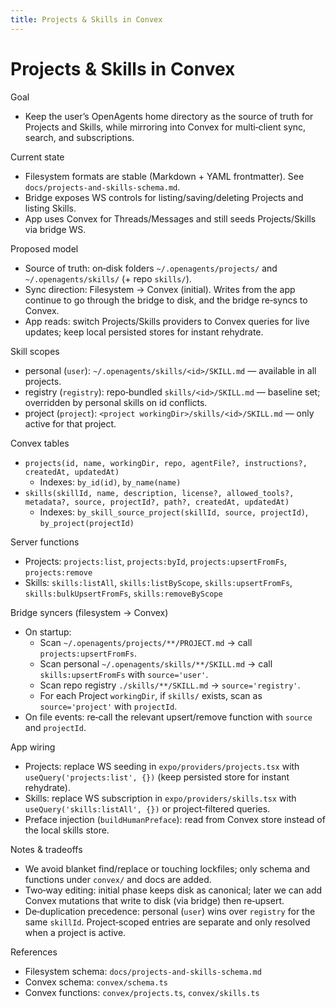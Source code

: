 ```yaml
---
title: Projects & Skills in Convex
---
```


# Projects & Skills in Convex

Goal
- Keep the user’s OpenAgents home directory as the source of truth for Projects and Skills, while mirroring into Convex for multi‑client sync, search, and subscriptions.

Current state
- Filesystem formats are stable (Markdown + YAML frontmatter). See `docs/projects-and-skills-schema.md`.
- Bridge exposes WS controls for listing/saving/deleting Projects and listing Skills.
- App uses Convex for Threads/Messages and still seeds Projects/Skills via bridge WS.

Proposed model
- Source of truth: on‑disk folders `~/.openagents/projects/` and `~/.openagents/skills/` (+ repo `skills/`).
- Sync direction: Filesystem → Convex (initial). Writes from the app continue to go through the bridge to disk, and the bridge re‑syncs to Convex.
- App reads: switch Projects/Skills providers to Convex queries for live updates; keep local persisted stores for instant rehydrate.

Skill scopes
- personal (`user`): `~/.openagents/skills/<id>/SKILL.md` — available in all projects.
- registry (`registry`): repo‑bundled `skills/<id>/SKILL.md` — baseline set; overridden by personal skills on id conflicts.
- project (`project`): `<project workingDir>/skills/<id>/SKILL.md` — only active for that project.

Convex tables
- `projects(id, name, workingDir, repo, agentFile?, instructions?, createdAt, updatedAt)`
  - Indexes: `by_id(id)`, `by_name(name)`
- `skills(skillId, name, description, license?, allowed_tools?, metadata?, source, projectId?, path?, createdAt, updatedAt)`
  - Indexes: `by_skill_source_project(skillId, source, projectId)`, `by_project(projectId)`

Server functions
- Projects: `projects:list`, `projects:byId`, `projects:upsertFromFs`, `projects:remove`
- Skills: `skills:listAll`, `skills:listByScope`, `skills:upsertFromFs`, `skills:bulkUpsertFromFs`, `skills:removeByScope`

Bridge syncers (filesystem → Convex)
- On startup:
  - Scan `~/.openagents/projects/**/PROJECT.md` → call `projects:upsertFromFs`.
  - Scan personal `~/.openagents/skills/**/SKILL.md` → call `skills:upsertFromFs` with `source='user'`.
  - Scan repo registry `./skills/**/SKILL.md` → `source='registry'`.
  - For each Project `workingDir`, if `skills/` exists, scan as `source='project'` with `projectId`.
- On file events: re‑call the relevant upsert/remove function with `source` and `projectId`.

App wiring
- Projects: replace WS seeding in `expo/providers/projects.tsx` with `useQuery('projects:list', {})` (keep persisted store for instant rehydrate).
- Skills: replace WS subscription in `expo/providers/skills.tsx` with `useQuery('skills:listAll', {})` or project‑filtered queries.
- Preface injection (`buildHumanPreface`): read from Convex store instead of the local skills store.

Notes & tradeoffs
- We avoid blanket find/replace or touching lockfiles; only schema and functions under `convex/` and docs are added.
- Two‑way editing: initial phase keeps disk as canonical; later we can add Convex mutations that write to disk (via bridge) then re‑upsert.
- De‑duplication precedence: personal (`user`) wins over `registry` for the same `skillId`. Project‑scoped entries are separate and only resolved when a project is active.

References
- Filesystem schema: `docs/projects-and-skills-schema.md`
- Convex schema: `convex/schema.ts`
- Convex functions: `convex/projects.ts`, `convex/skills.ts`


